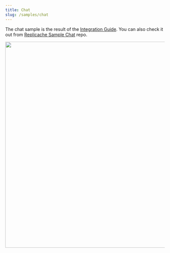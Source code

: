 ```yaml
---
title: Chat
slug: /samples/chat
---
```


The chat sample is the result of the [Integration Guide](/guide/intro). You can
also check it out from [Replicache Sample
Chat](https://github.com/rocicorp/replicache-sample-chat) repo.

<p class="text--center">
  <img src="/img/setup/sync.webp" width="650"/>
</p>
